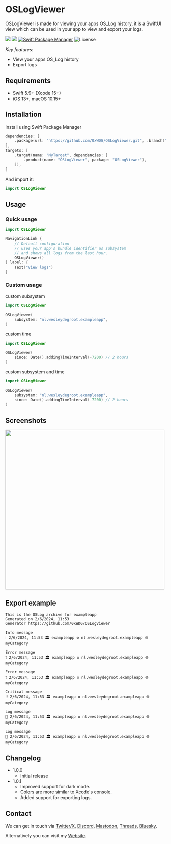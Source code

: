 # OSLogViewer

OSLogViewer is made for viewing your apps OS_Log history, it is a SwiftUI view which can be used in your app to view and export your logs.

[![](https://img.shields.io/endpoint?url=https%3A%2F%2Fswiftpackageindex.com%2Fapi%2Fpackages%2F0xWDG%2FOSLogViewer%2Fbadge%3Ftype%3Dplatforms)](https://swiftpackageindex.com/0xWDG/OSLogViewer)
[![](https://img.shields.io/endpoint?url=https%3A%2F%2Fswiftpackageindex.com%2Fapi%2Fpackages%2F0xWDG%2FOSLogViewer%2Fbadge%3Ftype%3Dswift-versions)](https://swiftpackageindex.com/0xWDG/OSLogViewer)
[![Swift Package Manager](https://img.shields.io/badge/SPM-compatible-brightgreen.svg)](https://swift.org/package-manager)
![License](https://img.shields.io/github/license/0xWDG/OSLogViewer)

_Key features:_

- View your apps OS_Log history
- Export logs

## Requirements

- Swift 5.9+ (Xcode 15+)
- iOS 13+, macOS 10.15+

## Installation

Install using Swift Package Manager

```swift
dependencies: [
    .package(url: "https://github.com/0xWDG/OSLogViewer.git", .branch("main")),
],
targets: [
    .target(name: "MyTarget", dependencies: [
        .product(name: "OSLogViewer", package: "OSLogViewer"),
    ]),
]
```

And import it:

```swift
import OSLogViewer
```

## Usage

### Quick usage

```swift
import OSLogViewer

NavigationLink {
    // Default configuration
    // uses your app's bundle identifier as subsystem
    // and shows all logs from the last hour.
    OSLogViewer()
} label: {
    Text("View logs")
}
```

### Custom usage

custom subsystem

```swift
import OSLogViewer

OSLogViewer(
    subsystem: "nl.wesleydegroot.exampleapp",
)
```

custom time

```swift
import OSLogViewer

OSLogViewer(
    since: Date().addingTimeInterval(-7200) // 2 hours
)
```

custom subsystem and time

```swift
import OSLogViewer

OSLogViewer(
    subsystem: "nl.wesleydegroot.exampleapp",
    since: Date().addingTimeInterval(-7200) // 2 hours
)
```

## Screenshots

<img src='https://github.com/0xWDG/OSLogViewer/assets/1290461/19acba9f-d369-4c1e-bda5-643c7b87a017' height='500'>

## Export example

```plaintext
This is the OSLog archive for exampleapp
Generated on 2/6/2024, 11:53
Generator https://github.com/0xWDG/OSLogViewer

Info message
ℹ️ 2/6/2024, 11:53 🏛️ exampleapp ⚙️ nl.wesleydegroot.exampleapp 🌐 myCategory

Error message
❗ 2/6/2024, 11:53 🏛️ exampleapp ⚙️ nl.wesleydegroot.exampleapp 🌐 myCategory

Error message
❗ 2/6/2024, 11:53 🏛️ exampleapp ⚙️ nl.wesleydegroot.exampleapp 🌐 myCategory

Critical message
‼️ 2/6/2024, 11:53 🏛️ exampleapp ⚙️ nl.wesleydegroot.exampleapp 🌐 myCategory

Log message
🔔 2/6/2024, 11:53 🏛️ exampleapp ⚙️ nl.wesleydegroot.exampleapp 🌐 myCategory

Log message
🔔 2/6/2024, 11:53 🏛️ exampleapp ⚙️ nl.wesleydegroot.exampleapp 🌐 myCategory
```

## Changelog

- 1.0.0
  - Initial release
- 1.0.1
  - Improved support for dark mode.
  - Colors are more similar to Xcode's console.
  - Added support for exporting logs.

## Contact

We can get in touch via [Twitter/X](https://twitter.com/0xWDG), [Discord](https://discordapp.com/users/918438083861573692), [Mastodon](https://iosdev.space/@0xWDG), [Threads](https://threads.net/@0xwdg), [Bluesky](https://bsky.app/profile/0xwdg.bsky.social).

Alternatively you can visit my [Website](https://wesleydegroot.nl).

